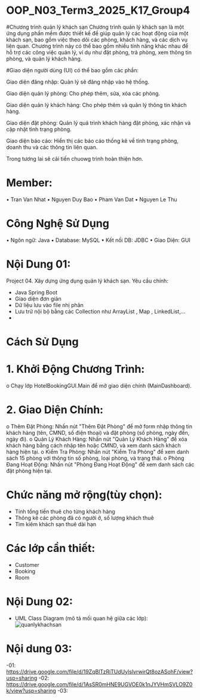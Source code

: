 # OOP_N03_Term3_2025_K17_Group4
#Chương trình quản lý khách sạn
Chương trình quản lý khách sạn là một ứng dụng phần mềm được thiết kế để giúp quản lý các hoạt động của một khách sạn, bao gồm việc theo dõi các phòng, khách hàng, và các dịch vụ liên quan. Chương trình này có thể bao gồm nhiều tính năng khác nhau để hỗ trợ các công việc quản lý, ví dụ như đặt phòng, trả phòng, xem thông tin phòng, và quản lý khách hàng.

#Giao diện người dùng (UI) có thể bao gồm các phần:

Giao diện đăng nhập: Quản lý sẽ đăng nhập vào hệ thống.

Giao diện quản lý phòng: Cho phép thêm, sửa, xóa các phòng.

Giao diện quản lý khách hàng: Cho phép thêm và quản lý thông tin khách hàng.

Giao diện đặt phòng: Quản lý quá trình khách hàng đặt phòng, xác nhận và cập nhật tình trạng phòng.

Giao diện báo cáo: Hiển thị các báo cáo thống kê về tình trạng phòng, doanh thu và các thông tin liên quan.

Trong tương lai sẽ cải tiến chuowg trình hoàn thiện hơn.
# Member:
•	Tran Van Nhat
•	Nguyen Duy Bao
•	Pham Van Dat
•	Nguyen Le Thu


# Công Nghệ Sử Dụng
•	Ngôn ngữ: Java
•	Database: MySQL
•	Kết nối DB: JDBC
•	Giao Diện: GUI




# Nội Dung 01: 
Project 04. Xây dựng ứng dụng quản lý khách sạn.
Yêu cầu chính:
- Java Spring Boot
- Giao diện đơn giản
- Dữ liệu lưu vào file nhị phân
- Lưu trữ nội bộ bằng các Collection như ArrayList , Map , LinkedList,...
- 
# Cách Sử Dụng
# 1.	Khởi Động Chương Trình:
o	Chạy lớp HotelBookingGUI.Main để mở giao diện chính (MainDashboard).
# 2.	Giao Diện Chính:
o	Thêm Đặt Phòng: Nhấn nút "Thêm Đặt Phòng" để mở form nhập thông tin khách hàng (tên, CMND, số điện thoại) và đặt phòng (số phòng, ngày đến, ngày đi).
o	Quản Lý Khách Hàng: Nhấn nút "Quản Lý Khách Hàng" để xóa khách hàng bằng cách nhập tên hoặc CMND, và xem danh sách khách hàng hiện tại.
o	Kiểm Tra Phòng: Nhấn nút "Kiểm Tra Phòng" để xem danh sách 15 phòng với thông tin số phòng, loại phòng, và trạng thái.
o	Phòng Đang Hoạt Động: Nhấn nút "Phòng Đang Hoạt Động" để xem danh sách các đặt phòng hiện tại.

# Chức năng mở rộng(tùy chọn):
- Tính tổng tiền thuê cho từng khách hàng
- Thông kê các phòng đã có người ở, số lượng khách thuê
- Tìm kiêm khách sạn thuê dài hạn
# Các lớp cần thiết:
- Customer
- Booking
- Room
# Nội Dung 02:
- UML Class Diagram (mô tả mối quan hệ giữa các lớp):
![quanlykhachsan](https://github.com/user-attachments/assets/32a6823a-1911-4461-b014-6c90dadbf1f8)
# Nội dung 03:
-01:
https://drive.google.com/file/d/19ZqBlTzRiTUdUylslvrwirQt8ozASohF/view?usp=sharing
-02:
https://drive.google.com/file/d/1AsSR0mHNE9UGVOE0k1nJYVHmSVLO9Z0k/view?usp=sharing
-03:



